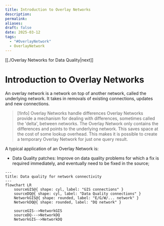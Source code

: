 ```yaml
---
title: Introduction to Overlay Networks
description: 
permalink: 
aliases: 
draft: false
date: 2025-03-12
tags:
  - "#OverlayNetwork"
  - OverlayNetwork
---
```

[[./Overlay Networks for Data Quality|next]]
# Introduction to Overlay Networks

An overlay network is a network on top of another network, called the underlying network.
It takes in removals of existing connections, updates and new connections.

> [!Info] Overlay Networks handle differences
> Overlay Networks provide a mechanism for dealing with differences, sometimes called the 'delta', between networks.
> The Overlay Network only contains the differences and points to the underlying network. This saves space at the cost of some lookup overhead.
> This makes it is possible to create a temporary Overlay Network for just one query result.

A typical application of an Overlay Network is:
* Data Quality patches: Improve on data quality problems for which a fix is required immediately, and eventually need to be fixed in the source;

```mermaid
---
title: Data quality for network connectivity
---
flowchart LR 
	sourceGIS@{ shape: cyl, label: "GIS connections" }
	sourceDQ@{ shape: cyl, label: "Data Quality connections" }
	NetworkGIS@{ shape: rounded, label: "E/G/W/... network" }
	NetworkDQ@{ shape: rounded, label: "DQ network" }

	sourceGIS-->NetworkGIS
	sourceDQ--->NetworkDQ
	NetworkGIS-->NetworkDQ
```

